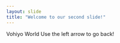 ```yaml
---
layout: slide
title: "Welcome to our second slide!"
---
```

Vohiyo World
Use the left arrow to go back!
